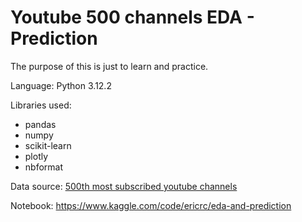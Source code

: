 # Youtube 500 channels EDA - Prediction

The purpose of this is just to learn and practice.

Language: Python 3.12.2

Libraries used:
- pandas
- numpy
- scikit-learn
- plotly
- nbformat

Data source: [500th most subscribed youtube channels](https://www.kaggle.com/datasets/ritiksharma07/top-500-most-subscribed-youtube-channels-june24)

Notebook: https://www.kaggle.com/code/ericrc/eda-and-prediction
